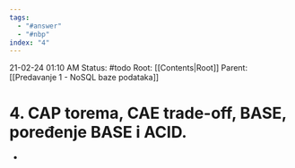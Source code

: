 ```yaml
---
tags:
  - "#answer"
  - "#nbp"
index: "4"
---
```

21-02-24  01:10 AM
Status: #todo 
Root: [[Contents|Root]]
Parent: [[Predavanje 1 - NoSQL baze podataka]]
# 4. CAP torema, CAE trade-off, BASE, poređenje BASE i ACID.

- 